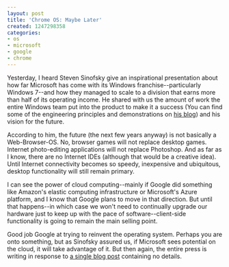 ```yaml
---
layout: post
title: 'Chrome OS: Maybe Later'
created: 1247298358
categories:
- os
- microsoft
- google
- chrome
---
```

Yesterday, I heard Steven Sinofsky give an inspirational presentation about how far Microsoft has come with its Windows franchise--particularly Windows 7--and how they managed to scale to a division that earns more than half of its operating income. He shared with us the amount of work the entire Windows team put into the product to make it a success (You can find some of the engineering principles and demonstrations on <a href="http://blogs.msdn.com/e7/">his blog</a>) and his vision for the future.

According to him, the future (the next few years anyway) is not basically a Web-Browser-OS. No, browser games will not replace desktop games. Internet photo-editing applications will not replace Photoshop. And as far as I know, there are no Internet IDEs (although that would be a creative idea). Until Internet connectivity becomes so speedy, inexpensive and ubiquitous, desktop functionality will still remain primary.

I can see the power of cloud computing--mainly if Google did something like Amazon's elastic computing infrastructure or Microsoft's Azure platform, and I know that Google plans to move in that direction. But until that happens--in which case we won't need to continually upgrade our hardware just to keep up with the pace of software--client-side functionality is going to remain the main selling point.

Good job Google at trying to reinvent the operating system. Perhaps you are onto something, but as Sinofsky assured us, if Microsoft sees potential on the cloud, it will take advantage of it. But then again, the entire press is writing in response to <a href="http://googleblog.blogspot.com/2009/07/introducing-google-chrome-os.html">a single blog post</a> containing no details.
